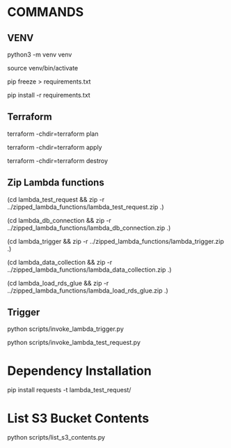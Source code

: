 # COMMANDS

## VENV

python3 -m venv venv

source venv/bin/activate

pip freeze > requirements.txt

pip install -r requirements.txt


## Terraform

terraform -chdir=terraform plan

terraform -chdir=terraform apply

terraform -chdir=terraform destroy

## Zip Lambda functions


(cd lambda_test_request && zip -r ../zipped_lambda_functions/lambda_test_request.zip .)

(cd lambda_db_connection && zip -r ../zipped_lambda_functions/lambda_db_connection.zip .)



(cd lambda_trigger && zip -r ../zipped_lambda_functions/lambda_trigger.zip .)

(cd lambda_data_collection && zip -r ../zipped_lambda_functions/lambda_data_collection.zip .)

(cd lambda_load_rds_glue && zip -r ../zipped_lambda_functions/lambda_load_rds_glue.zip .)




## Trigger

python scripts/invoke_lambda_trigger.py

python scripts/invoke_lambda_test_request.py




# Dependency Installation

pip install requests -t lambda_test_request/


# List S3 Bucket Contents

python scripts/list_s3_contents.py
